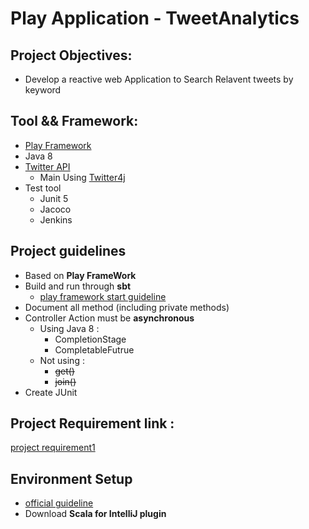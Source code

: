 # Play Application - TweetAnalytics

## Project Objectives:
- Develop a reactive web Application to Search Relavent tweets by keyword

## Tool && Framework:
- [Play Framework](https://www.playframework.com/)
- Java 8
- [Twitter API](https://developer.twitter.com)
  - Main Using [Twitter4j](http://twitter4j.org/en/index.html)
- Test tool
  - Junit 5
  - Jacoco
  - Jenkins

## Project guidelines
- Based on **Play FrameWork** 
- Build and run through **sbt**
  - [play framework start guideline](./sbtGuide.md)
- Document all method (including private methods)
- Controller Action must be **asynchronous** 
  - Using Java 8 :
    - CompletionStage
    - CompletableFutrue
  - Not using :
    - ~~get()~~
    - ~~join()~~
- Create JUnit

## Project Requirement link :
[project requirement1](./project-require1.pdf)

## Environment Setup
- [official guideline](https://www.jetbrains.com/help/idea/getting-started-with-play-2-x.html)
- Download **Scala for IntelliJ plugin**

